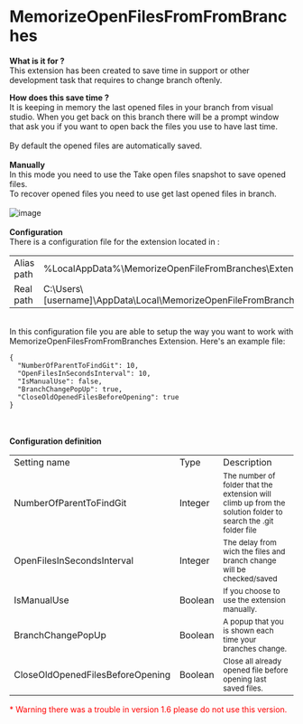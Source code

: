 # MemorizeOpenFilesFromFromBranches

**What is it for ?**<br>
This extension has been created to save time in support or other development task that requires to change branch oftenly.<br>

**How does this save time ?**<br>
It is keeping in memory the last opened files in your branch from visual studio. When you get back on this branch there
will be a prompt window that ask you if you want to open back the files you use to have last time.
<br><br>
By default the opened files are automatically saved.<br><br>
**Manually**<br>
In this mode you need to use the Take open files snapshot to save opened files.<br>
To recover opened files you need to use get last opened files in branch.<br><br>
![image](https://github.com/zatura33/MemorizeOpenFilesFromFromBranches/assets/19225363/f6fd57d2-b9d8-4c97-8b0e-0141f4979405)
<br>
<br>
**Configuration**<br>
There is a configuration file for the extension located in :  <br>
<table style="overflow: hidden;">
<tr>
    <td>Alias path</td>
    <td>%LocalAppData%\MemorizeOpenFileFromBranches\Extension.cfg</td>
  </tr>
  <tr>
    <td>Real path</td>
    <td>C:\Users\[username]\AppData\Local\MemorizeOpenFileFromBranches\Extension.cfg</td>
  </tr>
  <tr>
</table>
<br>
In this configuration file you are able to setup the way you want to work with MemorizeOpenFilesFromFromBranches Extension.
Here's an example file:<br>
<code>
{
  "NumberOfParentToFindGit": 10,
  "OpenFilesInSecondsInterval": 10,
  "IsManualUse": false,
  "BranchChangePopUp": true,
  "CloseOldOpenedFilesBeforeOpening": true
}
</code><br><br>

**Configuration definition**
<br>
<table style="overflow: hidden;">
  <tr>
    <td>Setting name</td>
    <td>Type</td>
    <td>Description</td>
  </tr>
    <tr>
    <td>NumberOfParentToFindGit</td>
    <td>Integer</td>
    <td><sup>The number of folder that the extension will climb up from the solution folder to search the .git folder file</sup></td>
  </tr>
  <tr>
    <td>OpenFilesInSecondsInterval</td>
    <td>Integer</td>
    <td><sup>The delay from wich the files and branch change will be checked/saved</sup></td>
  </tr>
  <tr>
    <td>IsManualUse</td>
    <td>Boolean</td>
    <td><sup>If you choose to use the extension manually.</sup></td>
  </tr>
 <tr>
    <td>BranchChangePopUp</td>
    <td>Boolean</td>
    <td><sup>A popup that you is shown each time your branches change.</sup></td>
  </tr>
 <tr>
    <td>CloseOldOpenedFilesBeforeOpening</td>
    <td>Boolean</td>
    <td><sup>Close all already opened file before opening last saved files.</sup></td>
  </tr>    
</table>
<span style="color:red"> * Warning there was a trouble in version 1.6 please do not use this version.</span>
